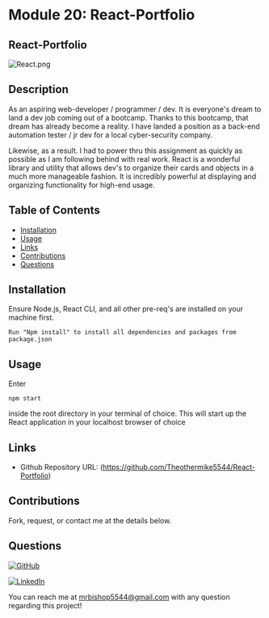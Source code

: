 # Module 20: React-Portfolio

## React-Portfolio
![React.png](../assets/React.png)
## Description
As an aspiring web-developer / programmer / dev. It is everyone's dream to land a dev job coming out of a bootcamp. Thanks to this bootcamp, that dream has already become a reality. I have landed a position as a back-end automation tester / jr dev for a local cyber-security company.

Likewise, as a result. I had to power thru this assignment as quickly as possible as I am following behind with real work. React is a wonderful library and utility that allows dev's to organize their cards and objects in a much more manageable fashion. It is incredibly powerful at displaying and organizing functionality for high-end usage.

## Table of Contents
  * [Installation](#installation)
  * [Usage](#usage)
  * [Links](#links)
  * [Contributions](#contributions)
  * [Questions](#questions)
  
  
## Installation
Ensure Node.js, React CLI, and all other pre-req's are installed on your machine first.
```
Run "Npm install" to install all dependencies and packages from package.json
```

## Usage
Enter 

```
npm start
``` 

inside the root directory in your terminal of choice. This will start up the React application in your localhost browser of choice

## Links
 
  * Github Repository URL: (https://github.com/Theothermike5544/React-Portfolio)
  
## Contributions

  Fork, request, or contact me at the details below.
  

## Questions

[![GitHub](https://img.shields.io/badge/My%20GitHub-Click%20Me!-blueviolet?style=plastic&logo=GitHub)](https://github.com/Theothermike5544) 

[![LinkedIn](https://img.shields.io/badge/My%20LinkedIn-Click%20Me!-grey?style=plastic&logo=LinkedIn&labelColor=blue)](https://www.linkedin.com/in/michael-bishop-1b3358104/)

You can reach me at mrbishop5544@gmail.com with any question regarding this project!
